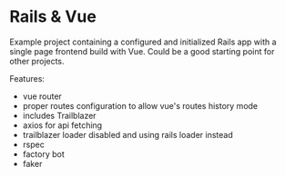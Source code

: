 # Rails & Vue

Example project containing a configured and initialized Rails app with a single page frontend build with Vue.
Could be a good starting point for other projects.

Features:
- vue router
- proper routes configuration to allow vue's routes history mode
- includes Trailblazer
- axios for api fetching
- trailblazer loader disabled and using rails loader instead
- rspec
- factory bot
- faker
